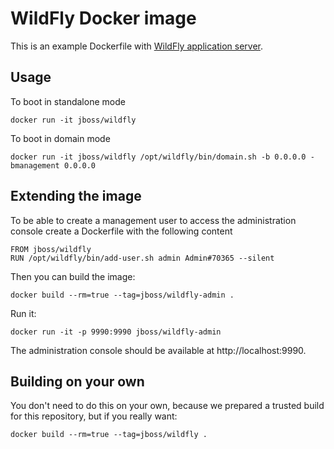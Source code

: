 # WildFly Docker image

This is an example Dockerfile with [WildFly application server](http://wildfly.org/).

## Usage

To boot in standalone mode

    docker run -it jboss/wildfly

To boot in domain mode

    docker run -it jboss/wildfly /opt/wildfly/bin/domain.sh -b 0.0.0.0 -bmanagement 0.0.0.0

## Extending the image

To be able to create a management user to access the administration console create a Dockerfile with the following content

    FROM jboss/wildfly
    RUN /opt/wildfly/bin/add-user.sh admin Admin#70365 --silent

Then you can build the image:

    docker build --rm=true --tag=jboss/wildfly-admin .

Run it:

    docker run -it -p 9990:9990 jboss/wildfly-admin

The administration console should be available at http://localhost:9990.

## Building on your own

You don't need to do this on your own, because we prepared a trusted build for this repository, but if you really want:

    docker build --rm=true --tag=jboss/wildfly .

